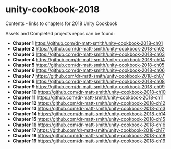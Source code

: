 # unity-cookbook-2018
Contents - links to chapters for 2018 Unity Cookbook

Assets and Completed projects repos can be found:

- **Chapter 1** https://github.com/dr-matt-smith/unity-cookbook-2018-ch01
- **Chapter 2** https://github.com/dr-matt-smith/unity-cookbook-2018-ch02
- **Chapter 3** https://github.com/dr-matt-smith/unity-cookbook-2018-ch03
- **Chapter 4** https://github.com/dr-matt-smith/unity-cookbook-2018-ch04
- **Chapter 5** https://github.com/dr-matt-smith/unity-cookbook-2018-ch05
- **Chapter 6** https://github.com/dr-matt-smith/unity-cookbook-2018-ch06
- **Chapter 7** https://github.com/dr-matt-smith/unity-cookbook-2018-ch07
- **Chapter 8** https://github.com/dr-matt-smith/unity-cookbook-2018-ch08
- **Chapter 9** https://github.com/dr-matt-smith/unity-cookbook-2018-ch09
- **Chapter 10** https://github.com/dr-matt-smith/unity-cookbook-2018-ch10
- **Chapter 11** https://github.com/dr-matt-smith/unity-cookbook-2018-ch11
- **Chapter 12** https://github.com/dr-matt-smith/unity-cookbook-2018-ch12
- **Chapter 13** https://github.com/dr-matt-smith/unity-cookbook-2018-ch13
- **Chapter 14** https://github.com/dr-matt-smith/unity-cookbook-2018-ch14
- **Chapter 15** https://github.com/dr-matt-smith/unity-cookbook-2018-ch15
- **Chapter 16** https://github.com/dr-matt-smith/unity-cookbook-2018-ch16
- **Chapter 17** https://github.com/dr-matt-smith/unity-cookbook-2018-ch17
- **Chapter 18** https://github.com/dr-matt-smith/unity-cookbook-2018-ch18
- **Chapter 19** https://github.com/dr-matt-smith/unity-cookbook-2018-ch19
